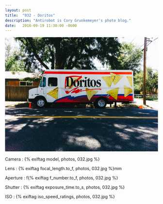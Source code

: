 ```yaml
---
layout: post
title:  "032 - Doritos"
description: "Antirobot is Cory Grunkemeyer's photo blog."
date:   2016-09-19 11:30:00 -0600
---
```


![032 - Doritos](/photos/032.jpg)

Camera
: {% exiftag model, photos, 032.jpg %}

Lens
: {% exiftag focal_length.to_f, photos, 032.jpg %}mm

Aperture
: f{% exiftag f_number.to_f, photos, 032.jpg %}

Shutter
: {% exiftag exposure_time.to_s, photos, 032.jpg %}

ISO
: {% exiftag iso_speed_ratings, photos, 032.jpg %}
